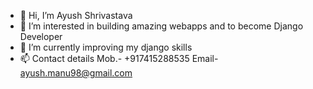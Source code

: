 - 👋 Hi, I’m Ayush Shrivastava 
- 👀 I’m interested in building amazing webapps and to become Django Developer
- 🌱 I’m currently improving my django skills
- 📫 Contact details
     Mob.- +917415288535
     Email- ayush.manu98@gmail.com

<!---
ayush-sh26/ayush-sh26 is a ✨ special ✨ repository because its `README.md` (this file) appears on your GitHub profile.
You can click the Preview link to take a look at your changes.
--->
